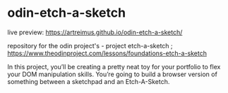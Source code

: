 # odin-etch-a-sketch
live preview: https://artreimus.github.io/odin-etch-a-sketch/

repository for the odin project's - project etch-a-sketch ; https://www.theodinproject.com/lessons/foundations-etch-a-sketch

In this project, you’ll be creating a pretty neat toy for your portfolio to flex your DOM manipulation skills. You’re going to build a browser version of something between a sketchpad and an Etch-A-Sketch.
